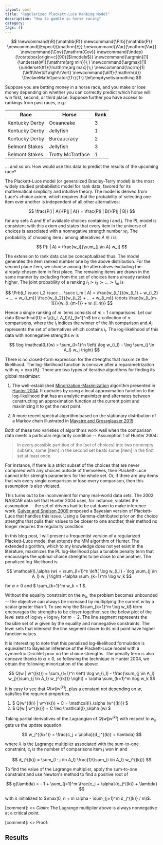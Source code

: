 ```yaml
---
layout: post
title: "Regularized Plackett-Luce Ranking Model"
description: "How to gamble in horse racing"
category: 
tags: []
---
```


$$
  \newcommand{\R}{\mathbb{R}}
  \newcommand{\Prb}{\mathbb{P}}
  \newcommand{\Expect}{\mathrm{E}}
  \newcommand{\Var}{\mathrm{Var}}
  \newcommand{\Cov}{\mathrm{Cov}}
  \newcommand{\indep}{\rotatebox[origin=c]{90}{$\models$}}
  \newcommand{\argmin}[1]{\underset{#1}{\mathrm{arg min}}\;}
  \newcommand{\argmax}[1]{\underset{#1}{\mathrm{arg max}}\;}
  \newcommand{\norm}[1]{\left\lVert#1\right\rVert}
  \newcommand{\diff}{\mathrm{d}}
  \DeclareMathOperator{\Tr}{Tr}
  \let\emptyset\varnothing
$$

Suppose you are betting money in a horse race, and you make or lose money depending on whether you can correctly predict which horse will win first, second, or third place. Suppose further you have access to rankings from past races, e.g.:

| Race           | Horse             | Rank |
| -------------- | ----------------- | ---- |
| Kentucky Derby | Oceancake         | 3    |
| Kentucky Derby | Jellyfish         | 1    |
| Kentucky Derby | Bureaucracy       | 2    |
| Belmont Stakes | Jellyfish         | 3    |
| Belmont Stakes | Trotty McTrotface | 1    |

... and so on. How would use this data to predict the results of the upcoming race?

The Plackett-Luce model (or generalized Bradley-Terry model) is the most widely studied probabilistic model for rank data, favored for its mathematical simplicity and intuitive theory. The model is derived from Luce's choice axiom, which requires that the probability of selecting one item over another is independent of all other alternatives:

$$ \frac{P(i | A)}{P(j | A)} = \frac{P(i | B)}{P(j | B)} $$

for any sets $A$ and $B$ of available choices containing $i$ and $j$. The PL model is consistent with this axiom and states that every item in the universe of choices is associated with a nonnegative strength number $w_i$. The probability of choosing item $i$ among alteratives $A \in i$ is

$$ P(i | A) = \frac{w_i}{\sum_{j \in A} w_j} $$

The extension to rank data can be conceptualized thus. The model generates the item ranked number one by the above distribution. For the second place item, we choose among the alternatives excluding the already-chosen item in first place. The remaining items are drawn in the same manner by excluding from the set of choices items already ranked higher. The joint probability of a ranking $i_1 \succ i_2 \succ ... \succ i_m$ is

$$ \Prb(i_1 \succ i_2 \succ ... \succ i_m | A) =
  \frac{w_{i_1}}{w_{i_1} + w_{i_2} + ... + w_{i_m}}
  \frac{w_{i_2}}{w_{i_2} + ... + w_{i_m}}
  \cdots
  \frac{w_{i_{m-1}}}{w_{i_{m-1}} + w_{i_m}} $$

Hence a single ranking of $m$ items consists of $m-1$ comparisons. Let our data $\mathcal{D} = \\{(i_l, A_l)\\}_{l=1}^n$ be a collection of $n$ comparisons, where the $i_l$ indices the winner of the $l$th comparison and $A_l$ represents the set of alternatives which contains $i_l$. The log-likelihood of this data with nonnegative strengths $w$ is

$$ \log \mathcal{L}(w) = \sum_{l=1}^n \left( \log w_{i_l} - \log \sum_{j \in A_l} w_j \right) $$

There is no closed-form expression for the strengths that maximize the likelihood. The log-likelihood function is concave after a reparametrization with $w_i = \exp(\theta_i)$. There are two types of iterative algorithms for finding its global maximizer:

1. The well-established [Minorization-Maximization](https://en.wikipedia.org/wiki/MM_algorithm) algorithm presented in [Hunter 2004](https://projecteuclid.org/euclid.aos/1079120141). It operates by using a local approximation function to the log-likelihood that has an analytic maximizer and alternates between constructing an approximation function at the current point and maximizing it to get the next point.

2. A more recent spectral algorithm based on the stationary distribution of a Markov chain illustrated in [Maystre and Grossglauser 2015](https://papers.nips.cc/paper/5681-fast-and-accurate-inference-of-plackettluce-models)

Both of these two varieties of algorithms work well when the comparison data meets a particular regularity condition -- Assumption 1 of Hunter 2004:

> In every possible partition of the [set of choices] into two nonempty subsets, some [item] in the second set beats some [item] in the ﬁrst set at least once.

For instance, if there is a strict subset of the choices that are never compared with any choices outside of themselves, then Plackett-Luce cannot infer strength parameters for the whole set. Or, if there are any items that win every single comparison or lose  every comparison, then this assumption is also violated.

This turns out to be inconvenient for many real-world data sets. The 2002 NASCAR data set that Hunter 2004 uses, for instance, violates the assumption -- the set of drivers had to be cut down to make inference work. [Guiver and Snelson 2009](https://www.microsoft.com/en-us/research/publication/bayesian-inference-for-plackett-luce-ranking-model/) proposed a Bayesian version of Plackett-Luce that handles this issue. Using a Gamma-distributed prior on the choice strengths that pulls their values to be closer to one another, their method no longer requires the regularity condition.

In this blog post, I will present a frequentist version of a regularized Plackett-Luce model that extends the MM algorithm of Hunter. The extended algorithm, which to my knowledge does not yet exist in the literature, maximizes the PL log-likelihood plus a tunable penalty term that encourages the optimal choice strengths to be close to one another. The penalized log-likelihood is

$$ \mathcal{l}_\alpha (w) = \sum_{l=1}^n \left( \log w_{i_l} - \log \sum_{j \in A_l} w_j \right) +\alpha \sum_{k=1}^m \log w_k $$

for $\alpha \geq 0$ and $ \sum_{k=1}^m w_k = 1 $.

Without the equality constraint on the $w_k$, the problem becomes unbounded -- the objective can always be increased by multiplying the current $w$ by a scalar greater than 1. To see why the $\sum_{k=1}^m \log w_k$ term encourages the strengths to be closer together, see the below plot of the level sets of $\log w_1 + \log w_2$ for $m = 2$. The line segment represents the feasible set of $w$ given by the equality and nonnegative constraints. The level sets that intersect the line segment closer to its mid point have higher function values.

It is interesting to note that this penalized log-likelihood formulation is equivalent to Bayesian inference of the Plackett-Luce model with a symmetric Dirichlet prior on the choice strengths. The penalty term is also concave thanks to $\alpha \geq 0$, so following the technique in Hunter 2004, we obtain the following minorization of the above:

$$ Q(w | w^{(k)}) = \sum_{l=1}^n \left( \log w_{i_l} - \frac{\sum_{j \in A_l} w_j}{\sum_{j \in A_l} w_j^{(k)}} \right) + \alpha \sum_{k=1}^m \log w_k $$

It is easy to see that $Q(w \| w^{(k)})$, plus a constant not depending on $w$, satisfies the required properties.

1. $ Q(w^{(k)} \| w^{(k)}) + C = \mathcal{l}_\alpha (w^{(k)}) $
2. $ Q(w \| w^{(k)}) + C \leq \mathcal{l}_\alpha (w) $

Taking partial derivatives of the Lagrangian of $Q(w \| w^{(k)})$ with respect to $w_k$ gets us the update equation

$$ w_j^{(k+1)} = \frac{c_j + \alpha}{d_j^{(k)} + \lambda} $$

where $\lambda$ is the Lagrange multiplier associated with the sum-to-one constraint, $c_j$ is the number of comparisons item $j$ won in and

$$ d_j^{(k)} = \sum_{l : j \in A_l} \frac{1}{\sum_{i \in A_l} w_i^{(k)}} $$

To find the value of the Lagrange multiplier, apply the sum-to-one constraint and use Newton's method to find a positive root of

$$ g(\lambda) = - 1 + \sum_{j=1}^m \frac{c_j + \alpha}{d_j^{(k)} + \lambda} $$

with $\lambda$ initialized to $\max(0, n + m \alpha - \sum_{j=1}^m d_j^{(k)} / m)$.

[comment]: <> *Claim*: The Lagrange multiplier above is always nonnegative at a critical point.

[comment]: <> Proof:

## Results